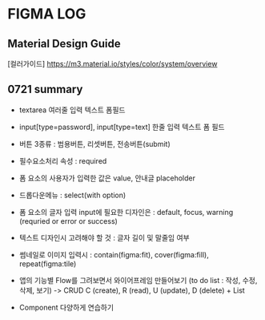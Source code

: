 # FIGMA LOG


## Material Design Guide
[컬러가이드] https://m3.material.io/styles/color/system/overview

## 0721 summary
- textarea 여러줄 입력 텍스트 폼필드
- input[type=password], input[type=text] 한줄 입력 텍스트 폼 필드

- 버튼 3종류 : 범용버튼, 리셋버튼, 전송버튼(submit)
- 필수요소처리 속성 : required
- 폼 요소의 사용자가 입력한 값은 value, 안내글 placeholder
- 드롭다운메뉴 : select(with option)
- 폼 요소의 글자 입력 input에 필요한 디자인은 : default, focus, warning (requried or error or success)
- 텍스트 디자인시 고려해야 할 것 : 글자 길이 및 말줄임 여부
- 썸네일로 이미지 입력시 : contain(figma:fit), cover(figma:fill), repeat(figma:tile)
- 앱의 기능별 Flow를 그려보면서 와이어프레임 만들어보기 (to do list : 작성, 수정, 삭제, 보기) -> CRUD
C (create), R (read), U (update), D (delete) + List
- Component 다양하게 연습하기 
